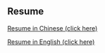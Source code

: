 ## Resume

[Resume in Chinese (click here)](https://mindawei.github.io/cv-cn.pdf)


[Resume in English (click here)](https://mindawei.github.io/cv-en.pdf)